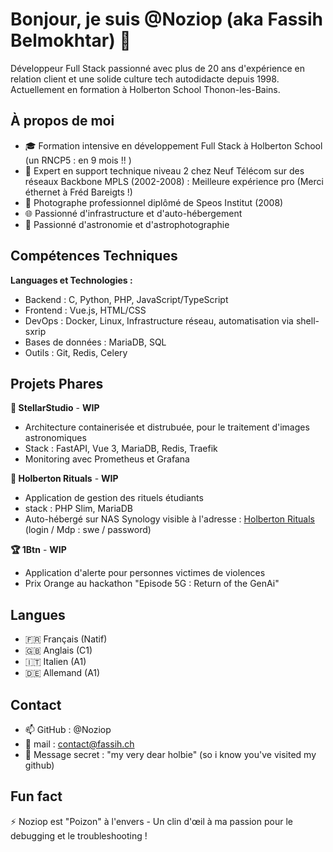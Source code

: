 # Bonjour, je suis @Noziop (aka Fassih Belmokhtar) 👋

Développeur Full Stack passionné avec plus de 20 ans d'expérience en relation client et une solide culture tech autodidacte depuis 1998. Actuellement en formation à Holberton School Thonon-les-Bains.

## À propos de moi

- 🎓 Formation intensive en développement Full Stack à Holberton School (un RNCP5 : en 9 mois !! )
- 🔧 Expert en support technique niveau 2 chez Neuf Télécom sur des réseaux Backbone MPLS (2002-2008) : Meilleure expérience pro (Merci éthernet à Fréd Bareigts !)
- 📸 Photographe professionnel diplômé de Speos Institut (2008)
- 🌐 Passionné d'infrastructure et d'auto-hébergement
- 🔭 Passionné d'astronomie et d'astrophotographie

## Compétences Techniques

**Languages et Technologies :**
- Backend : C, Python, PHP, JavaScript/TypeScript
- Frontend : Vue.js, HTML/CSS
- DevOps : Docker, Linux, Infrastructure réseau, automatisation via shell-sxrip
- Bases de données : MariaDB, SQL
- Outils : Git, Redis, Celery

## Projets Phares

**🌟 StellarStudio** - **WIP**
- Architecture containerisée et distrubuée, pour le traitement d'images astronomiques
- Stack : FastAPI, Vue 3, MariaDB, Redis, Traefik
- Monitoring avec Prometheus et Grafana

**🎯 Holberton Rituals** - **WIP**
- Application de gestion des rituels étudiants
- stack : PHP Slim, MariaDB
- Auto-hébergé sur NAS Synology visible à l'adresse :  [Holberton Rituals](https:///www.fassih.fr)  (login / Mdp : swe / password)

**🏆 1Btn** - **WIP**
- Application d'alerte pour personnes victimes de violences
- Prix Orange au hackathon "Episode 5G : Return of the GenAi"

## Langues

- 🇫🇷 Français (Natif)
- 🇬🇧 Anglais (C1)
- 🇮🇹 Italien (A1)
- 🇩🇪 Allemand (A1)

## Contact

- 📫 GitHub : @Noziop
- 📧 mail : contact@fassih.ch
- 🔑 Message secret : "my very dear holbie" (so i know you've visited my github)

## Fun fact

⚡ Noziop est "Poizon" à l'envers - Un clin d'œil à ma passion pour le debugging et le troubleshooting !




<!---
Noziop/Noziop is a ✨ special ✨ repository because its `README.md` (this file) appears on your GitHub profile.
You can click the Preview link to take a look at your changes.
--->
